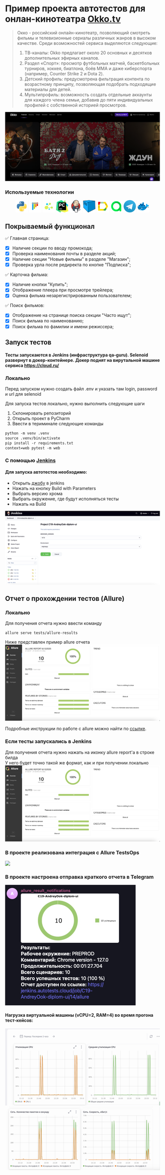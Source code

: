 # Пример проекта автотестов для онлан-кинотеатра [Okko.tv](https://okko.tv/)
>Окко - российский онлайн-кинотеатр, позволяющий смотреть фильмы и телевизионные сериалы различных жанров в высоком качестве.
>Среди возможностей сервиса выделяются следующие:
>1) ТВ-каналы: Okko предлагает около 20 основных и десятков дополнительных эфирных каналов.
>2) Раздел «Спорт»: просмотр футбольных матчей, баскетбольных турниров, хоккея, биатлона, боёв МMA и даже киберспорта (например, Counter Strike 2 и Dota 2).
>4) Детский профиль: предусмотрена фильтрация контента по возрастному принципу, позволяющая подобрать подходящие материалы для детей.
>5) Мультипрофиль: возможность создать отдельные аккаунты для каждого члена семьи, добавив до пяти индивидуальных профилей с собственной историей просмотров.


![main page screenshot](images/screen/okko.png)


###  Используемые технологии
<p align="center">
  <code><img src="images/logo/python-original.svg" width="40" height="40" title="Python"></code>
  <code><img src="images/logo/pytest-original.svg" width="40" height="40" title="PyTest"></code>
  <code><img src="images/logo/selene.png" width="40" height="40" title="Selene"></code>
  <code><img src="images/logo/pycharm.png" width="40" height="40"vtitle="PyCharm"></code>
  <code><img src="images/logo/jenkins-original.svg" width="40" height="40" title="Jenkins"></code>
  <code><img src="images/logo/selenoid.png" width="40" height="40" title="Selenoid"></code>
  <code><img src="images/logo/Allure_Report.png" width="40" height="40" title="Allure Report"></code>
  <code><img src="images/logo/AllureTestOps.png" width="40" height="40" title="Allure TestOps"></code>
  <code><img src="images/logo/tg.png" width="40" height="40" title="Telegram Bot"></code>
  <code><img src="images/logo/docker.png" width="40" height="40" title="Docker"></code>
</p>

## Покрываемый функционал
✅ Главная страница:
- [x] Наличие секции по вводу промокода;
- [x] Проверка наименования почты в разделе акций;
- [x] Наличие секции "Новые фильмы" в разделе "Магазин";
- [x] Проверка урла после редиректа по кнопке "Подписка";
  
✅ Карточка фильма:
- [x] Наличие кнопки "Купить";
- [x] Отображение плеера при просмотре трейлера;
- [x] Оценка фильма незарегистрированным пользователем;
  
✅ Поиск фильмов:
- [x] Отображение на странице поиска секции "Часто ищут";
- [x] Поиск фильма по наименованию;
- [x] Поиск фильма по фамилии и имени режиссера;

## Запуск тестов
#### Тесты запускаются в Jenkins (инфраструктура qa-guru). Selenoid развернут в докер-контейнере. Докер поднят на вирутальной машине сервиса https://cloud.ru/

### Локально
Перед запуском нужно создать файл .env и указать там login, password и url для selenoid 


Для запуска тестов локально, нужно выполнить следующие шаги
1. Склонировать репозиторий
2. Открыть проект в PyCharm
3. Ввести в териминале следующие команды
``` 
python -m venv .venv
source .venv/bin/activate
pip install -r requirements.txt
context=web pytest -m web  
```

### С помощью [Jenkins](https://jenkins.autotests.cloud/job/C19-AndreyOok-diplom-ui/)
#### Для запуска автотестов необходимо:
 - Открыть [джобу](https://jenkins.autotests.cloud/job/C19-AndreyOok-diplom-ui/) в jenkins
 - Нажать на кнопку Build with Parameters
 - Выбрать версию хрома
 - Выбрать окружение, где будут исполняться тесты
 - Нажать на Build

<img src="images/screen/jenkins_parametrs.png">

## Отчет о прохождении тестов (Allure)
### Локально
Для получения отчета нужно ввести команду 
```
allure serve tests/allure-results
``` 
Ниже представлен пример allure отчета 
<img src="images/screen/report_1.png">

Подробные инструкции по работе с allure можно найти по [ссылке](https://allurereport.org/docs/).
### Если тесты запускались в Jenkins

Для получения отчета нужно нажать на иконку allure report'a в строке билда  
У него будет точно такой же формат, как и при получении локально
<img src="images/screen/report_1.png">

### В проекте реализована интеграция с Allure TestsOps
<img src="images/screenshots/allure_test_ops.png">

### В проекте настроена отправка краткого отчета в Telegram
<img src="images/screen/tg.png">

#### Нагрузка виртуальной машины (vCPU=2, RAM=4) во время прогона тест-кейсов:
<img src="images/screen/proc1.png">
<img src="images/screen/package.png">

